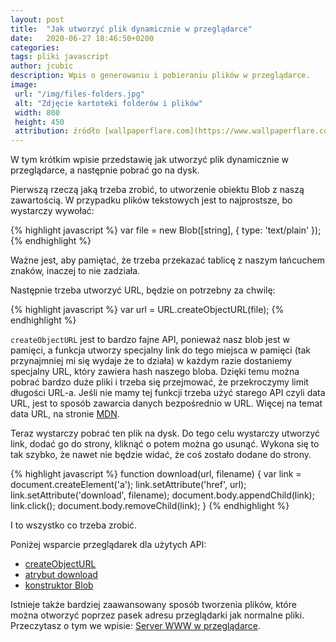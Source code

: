 ```yaml
---
layout: post
title:  "Jak utworzyć plik dynamicznie w przeglądarce"
date:   2020-06-27 18:46:50+0200
categories:
tags: pliki javascript
author: jcubic
description: Wpis o generowaniu i pobieraniu plików w przeglądarce.
image:
 url: "/img/files-folders.jpg"
 alt: "Zdjęcie kartoteki folderów i plików"
 width: 800
 height: 450
 attribution: źródło [wallpaperflare.com](https://www.wallpaperflare.com/blue-metal-folder-cases-organization-register-files-office-wallpaper-zfetf); licencja [Domena Publiczna](https://creativecommons.org/licenses/publicdomain/)
---
```



W tym krótkim wpisie przedstawię jak utworzyć plik dynamicznie w przeglądarce, a następnie
pobrać go na dysk.

<!-- more -->

Pierwszą rzeczą jaką trzeba zrobić, to utworzenie obiektu Blob z naszą zawartością.
W przypadku plików tekstowych jest to najprostsze, bo wystarczy wywołać:

{% highlight javascript %}
var file = new Blob([string], { type: 'text/plain' });
{% endhighlight %}

Ważne jest, aby pamiętać, że trzeba przekazać tablicę z naszym łańcuchem znaków,
inaczej to nie zadziała.

Następnie trzeba utworzyć URL, będzie on potrzebny za chwilę:

{% highlight javascript %}
var url = URL.createObjectURL(file);
{% endhighlight %}

`createObjectURL` jest to bardzo fajne API, ponieważ nasz blob jest w pamięci, a funkcja utworzy
specjalny link do tego miejsca w pamięci (tak przynajmniej mi się wydaje że to działa)
w każdym razie dostaniemy specjalny URL, który zawiera hash naszego bloba. Dzięki temu
można pobrać bardzo duże pliki i trzeba się przejmować, że przekroczymy limit długości URL-a.
Jeśli nie mamy tej funkcji trzeba użyć starego API czyli data URL, jest to sposób zawarcia
danych bezpośrednio w URL. Więcej na temat data URL, na stronie
[MDN](https://developer.mozilla.org/en-US/docs/Web/HTTP/Basics_of_HTTP/Data_URIs).

Teraz wystarczy pobrać ten plik na dysk. Do tego celu wystarczy utworzyć link, dodać go do
strony, kliknąć o potem można go usunąć. Wykona się to tak szybko, że nawet nie będzie widać, że
coś zostało dodane do strony.

{% highlight javascript %}
function download(url, filename) {
    var link = document.createElement('a');
    link.setAttribute('href', url);
    link.setAttribute('download', filename);
    document.body.appendChild(link);
    link.click();
    document.body.removeChild(link);
}
{% endhighlight %}

I to wszystko co trzeba zrobić.

Poniżej wsparcie przeglądarek dla użytych API:

* [createObjectURL](https://caniuse.com/#feat=mdn-api_url_createobjecturl)
* [atrybut download](https://caniuse.com/#feat=download)
* [konstruktor Blob](https://caniuse.com/#feat=blobbuilder)

Istnieje także bardziej zaawansowany sposób tworzenia plików, które można otworzyć
poprzez pasek adresu przeglądarki jak normalne pliki. Przeczytasz o tym we wpisie:
[Server WWW w przeglądarce](/2018/08/serwer-www-w-przegladarce.html).
